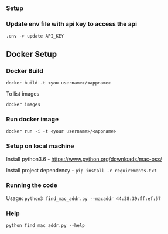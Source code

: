 ### Setup

### Update env file with api key to access the api

```.env -> update API_KEY```


## Docker Setup

### Docker Build

```docker build -t <you username>/<appname>```

To list images

```docker images```

### Run docker image

```docker run -i -t <your username>/<appname>  ```

### Setup on local machine

Install python3.6 - https://www.python.org/downloads/mac-osx/

Install project dependency - ``` pip install -r requirements.txt ```

### Running the code

Usage: ``` python3 find_mac_addr.py --macaddr 44:38:39:ff:ef:57 ```

### Help

```python find_mac_addr.py --help```



